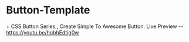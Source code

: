 # Button-Template
$+$ CSS Button Series,, Create Simple To Awesome Button.
Live Preview -- https://youtu.be/hqbhEdtig0w
